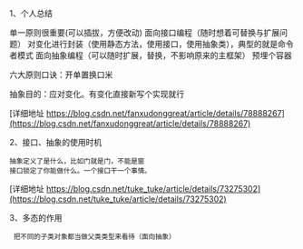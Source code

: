 
1、个人总结

单一原则很重要(可以插拔，方便改动)
面向接口编程（随时想着可替换与扩展问题）
对变化进行封装（使用静态方法，使用接口，使用抽象类），典型的就是命令者模式
面向抽象编程（可以随时扩展，替换，不影响原来的主框架）
预埋个容器


六大原则口诀：开单置换口米

抽象目的：应对变化。有变化直接新写个实现就行

[详细地址 https://blog.csdn.net/fanxudonggreat/article/details/78888267](https://blog.csdn.net/fanxudonggreat/article/details/78888267)

2、接口、抽象的使用时机
```
抽象定义了是什么，比如门就是门，不能是窗
接口锁定了你能做什么。一个接口干一个事情。
```
[详细地址 https://blog.csdn.net/tuke_tuke/article/details/73275302](https://blog.csdn.net/tuke_tuke/article/details/73275302)

3、多态的作用
```
 把不同的子类对象都当做父类类型来看待（面向抽象）
```
